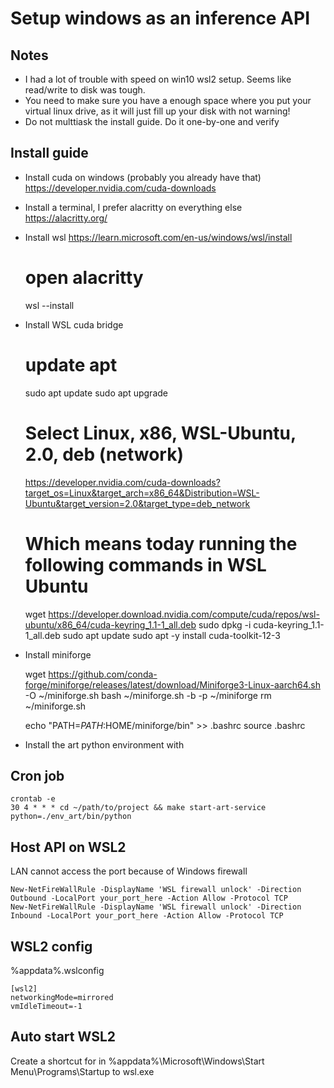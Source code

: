 # Setup windows as an inference API

## Notes

 - I had a lot of trouble with speed on win10 wsl2 setup. Seems like read/write to disk was tough.
 - You need to make sure you have a enough space where you put your virtual linux drive, as it will just fill up your disk with not warning!
 - Do not multtiask the install guide. Do it one-by-one and verify

## Install guide

- Install cuda on windows (probably you already have that) https://developer.nvidia.com/cuda-downloads
- Install a terminal, I prefer alacritty on everything else https://alacritty.org/
- Install wsl https://learn.microsoft.com/en-us/windows/wsl/install

    # open alacritty
    wsl --install

- Install WSL cuda bridge

    # update apt
    sudo apt update
    sudo apt upgrade

    # Select Linux, x86, WSL-Ubuntu, 2.0, deb (network)
    https://developer.nvidia.com/cuda-downloads?target_os=Linux&target_arch=x86_64&Distribution=WSL-Ubuntu&target_version=2.0&target_type=deb_network

    # Which means today running the following commands in WSL Ubuntu
    wget https://developer.download.nvidia.com/compute/cuda/repos/wsl-ubuntu/x86_64/cuda-keyring_1.1-1_all.deb
    sudo dpkg -i cuda-keyring_1.1-1_all.deb
    sudo apt update
    sudo apt -y install cuda-toolkit-12-3

- Install miniforge

    wget https://github.com/conda-forge/miniforge/releases/latest/download/Miniforge3-Linux-aarch64.sh -O ~/miniforge.sh
    bash ~/miniforge.sh -b -p ~/miniforge
    rm ~/miniforge.sh

    echo "PATH=$PATH:$HOME/miniforge/bin" >> .bashrc
    source .bashrc

- Install the art python environment with

## Cron job

    crontab -e
    30 4 * * * cd ~/path/to/project && make start-art-service python=./env_art/bin/python

## Host API on WSL2

LAN cannot access the port because of Windows firewall

    New-NetFireWallRule -DisplayName 'WSL firewall unlock' -Direction Outbound -LocalPort your_port_here -Action Allow -Protocol TCP
    New-NetFireWallRule -DisplayName 'WSL firewall unlock' -Direction Inbound -LocalPort your_port_here -Action Allow -Protocol TCP


## WSL2 config

%appdata%\.wslconfig

    [wsl2]
    networkingMode=mirrored
    vmIdleTimeout=-1


## Auto start WSL2

Create a shortcut for in %appdata%\Microsoft\Windows\Start Menu\Programs\Startup to wsl.exe
